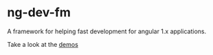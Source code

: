 # ng-dev-fm
A framework for helping fast development for angular 1.x applications.

Take a look at the [demos](http://gigiosouza.github.io/ng-dev-fm/)
